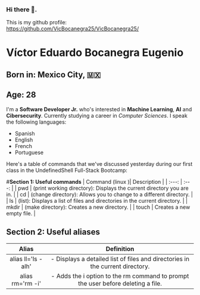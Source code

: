 ### Hi there 👋. 
This is my github profile: https://github.com/VicBocanegra25/VicBocanegra25/

<!--
**VicBocanegra25/VicBocanegra25** is a ✨ _special_ ✨ repository because its `README.md` (this file) appears on your GitHub profile.

Here are some ideas to get you started:

- 🔭 I’m currently working on ...
- 🌱 I’m currently learning ...
- 👯 I’m looking to collaborate on ...
- 🤔 I’m looking for help with ...
- 💬 Ask me about ...
- 📫 How to reach me: ...
- 😄 Pronouns: ...
- ⚡ Fun fact: ...
-->


# Víctor Eduardo Bocanegra Eugenio 
## Born in: Mexico City, :mexico:
## Age: 28
I'm a **Software Developer Jr.** who's interested in **Machine Learning**, **AI** and **Cibersecurity**.
Currently studying a career in *Computer Sciences*. I speak the following languages: 
* Spanish
* English
* French
* Portuguese

Here's a table of commands that we've discussed yesterday during our first class in the UndefinedShell Full-Stack Bootcamp:

#**Section 1: Useful commands**
| Command (linux )| Description |
| :---: | :---: |
| pwd  | (print working directory): Displays the current directory you are in. |
| cd | (change directory): Allows you to change to a different directory. |
| ls | (list): Displays a list of files and directories in the current directory. |
| mkdir | (make directory): Creates a new directory. |
| touch | Creates a new empty file. |

## **Section 2: Useful aliases** 
| Alias | Definition |
| :----:| :---------:|
| alias ll='ls -alh' |  - Displays a detailed list of files and directories in the current directory. |
| alias rm='rm -i' |  - Adds the i option to the rm command to prompt the user before deleting a file. |
